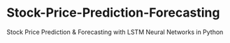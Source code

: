 # Stock-Price-Prediction-Forecasting
Stock Price Prediction &amp; Forecasting with LSTM Neural Networks in Python

